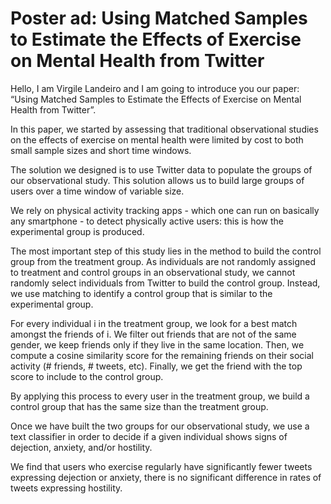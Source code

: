 # Poster ad: Using Matched Samples to Estimate the Effects of Exercise on Mental Health from Twitter

Hello, I am Virgile Landeiro and I am going to introduce you our paper: “Using Matched Samples to Estimate the Effects of Exercise on Mental Health from Twitter”.

In this paper, we started by assessing that traditional observational studies on the effects of exercise on mental health were limited by cost to both small sample sizes and short time windows.

The solution we designed is to use Twitter data to populate the groups of our observational study. This solution allows us to build large groups of users over a time window of variable size.

We rely on physical activity tracking apps - which one can run on basically any smartphone - to detect physically active users: this is how the experimental group is produced.

The most important step of this study lies in the method to build the control group from the treatment group. As individuals are not randomly assigned to treatment and control groups in an observational study, we cannot randomly select individuals from Twitter to build the control group. Instead, we use matching to identify a control group that is similar to the experimental group.

For every individual i in the treatment group, we look for a best match amongst the friends of i. We filter out friends that are not of the same gender, we keep friends only if they live in the same location. Then, we compute a cosine similarity score for the remaining friends on their social activity (# friends, # tweets, etc). Finally, we get the friend with the top score to include to the control group.

By applying this process to every user in the treatment group, we build a control group that has the same size than the treatment group.

Once we have built the two groups for our observational study, we use a text classifier in order to decide if a given individual shows signs of dejection, anxiety, and/or hostility. 

We find that users who exercise regularly have significantly fewer tweets expressing dejection or anxiety, there is no significant difference in rates of tweets expressing hostility.

